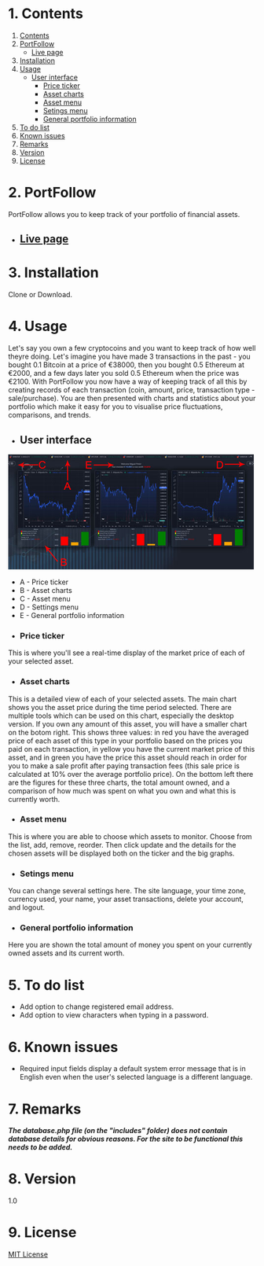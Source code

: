 # 1. Contents
1. [Contents](README.md#1-contents)
2. [PortFollow](README.md#2-portfollow)
    * [Live page](README.md#live-page) 
3. [Installation](README.md#3-installation)
4. [Usage](README.md#4-usage)
    * [User interface](README.md#user-interface) 
        * [Price ticker](README.md#price-ticker)
        * [Asset charts](README.md#asset-charts)
        * [Asset menu](README.md#asset-menu)
        * [Setings menu](README.md#settings-menu)
        * [General portfolio information](README.md#general-portfolio-information)
5. [To do list](README.md#5-to-do-list)
6. [Known issues](README.md#6-known-issues)
7. [Remarks](README.md#7-remarks)
8. [Version](README.md#8-version)
9. [License](README.md#9-license)      
        
# 2. PortFollow
PortFollow allows you to keep track of your portfolio of financial assets.

* ## [Live page](http://portfollow.miguelpinto.dx.am/login.php)

# 3. Installation
Clone or Download.

# 4. Usage
Let's say you own a few cryptocoins and you want to keep track of how well theyre doing. Let's imagine you have made 3 transactions in the past - you bought 0.1 Bitcoin at a price of €38000, then you bought 0.5 Ethereum at €2000, and a few days later you sold 0.5 Ethereum when the price was €2100. With PortFollow you now have a way of keeping track of all this by creating records of each transaction (coin, amount, price, transaction type - sale/purchase).
You are then presented with charts and statistics about your portfolio which make it easy for you to visualise price fluctuations, comparisons, and trends.

* ## User interface
![Interface](help/images/img1.jpg)

- A - Price ticker
- B - Asset charts
- C - Asset menu
- D - Settings menu
- E - General portfolio information

* ### Price ticker
This is where you'll see a real-time display of the market price of each of your selected asset.

* ### Asset charts
This is a detailed view of each of your selected assets. The main chart shows you the asset price during the time period selected. There are multiple tools which can be used on this chart, especially the desktop version.
If you own any amount of this asset, you will have a smaller chart on the botom right. This shows three values: in red you have the averaged price of each asset of this type in your portfolio based on the prices you paid on each transaction, in yellow you have the current market price of this asset, and in green you have the price this asset should reach in order for you to make a sale profit after paying transaction fees (this sale price is calculated at 10% over the average portfolio price).
On the bottom left there are the figures for these three charts, the total amount owned, and a comparison of how much was spent on what you own and what this is currently worth.

* ### Asset menu
This is where you are able to choose which assets to monitor. Choose from the list, add, remove, reorder. Then click update and the details for the chosen assets will be displayed both on the ticker and the big graphs.

* ### Setings menu
You can change several settings here. The site language, your time zone, currency used, your name, your asset transactions, delete your account, and logout.

* ### General portfolio information
Here you are shown the total amount of money you spent on your currently owned assets and its current worth.

# 5. To do list
* Add option to change registered email address.
* Add option to view characters when typing in a password.

# 6. Known issues
* Required input fields display a default system error message that is in English even when the user's selected language is a different language.

# 7. Remarks
___The database.php file (on the "includes" folder) does not contain database details for obvious reasons. For the site to be functional this needs to be added.___

# 8. Version
1.0

# 9. License

[MIT License](LICENSE)
